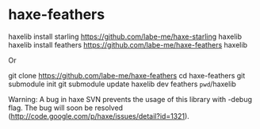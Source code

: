 haxe-feathers
=============

  haxelib install starling https://github.com/labe-me/haxe-starling haxelib
  haxelib install feathers https://github.com/labe-me/haxe-feathers haxelib

Or

  git clone https://github.com/labe-me/haxe-feathers
  cd haxe-feathers
  git submodule init
  git submodule update
  haxelib dev feathers `pwd`/haxelib

Warning: A bug in haxe SVN prevents the usage of this library with -debug flag. The bug will soon be resolved (http://code.google.com/p/haxe/issues/detail?id=1321).
